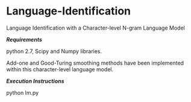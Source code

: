 # Language-Identification
Language Identification with a Character-level N-gram Language Model

***Requirements***

python 2.7, Scipy and Numpy libraries.

Add-one and Good-Turing smoothing methods have been implemented within this character-level language model.

***Execution Instructions***

python lm.py


